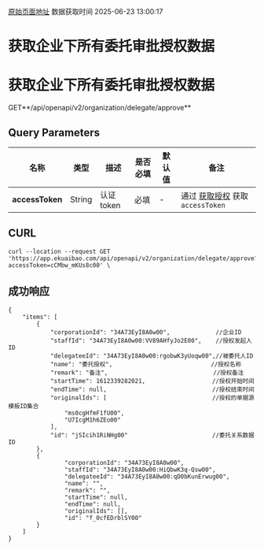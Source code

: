 [原始页面地址](https://docs.ekuaibao.com/docs/open-api/delegate/get-delegate-list)
数据获取时间 2025-06-23 13:00:17

# 获取企业下所有委托审批授权数据

# 获取企业下所有委托审批授权数据

GET**/api/openapi/v2/organization/delegate/approve**

## Query Parameters​

名称| 类型| 描述| 是否必填| 默认值| 备注  
---|---|---|---|---|---  
**accessToken**|  String| 认证token| 必填| -| 通过 [获取授权](/docs/open-api/getting-started/auth) 获取 `accessToken`  
  
## CURL​
    
    
    curl --location --request GET 'https://app.ekuaibao.com/api/openapi/v2/organization/delegate/approve?accessToken=cCMbw_mKUs8c00' \  
    

## 成功响应​
    
    
    {  
        "items": [  
            {  
                "corporationId": "34A73EyI8A0w00",             //企业ID  
                "staffId": "34A73EyI8A0w00:VV89AHfyJo2E00",    //授权发起人ID  
                "delegateeId": "34A73EyI8A0w00:rgobwK3yUoqw00",//被委托人ID  
                "name": "委托授权",                            //授权名称  
                "remark": "备注",                              //授权备注  
                "startTime": 1612339282021,                   //授权开始时间  
                "endTime": null,                              //授权结束时间  
                "originalIds": [                              //授权的单据源模板ID集合  
                    "ms0cgHfmF1fU00",  
                    "U7IcgM1h6ZEo00"  
                ],  
                "id": "jSIcih1RiNHg00"                        //委托关系数据ID  
            },  
            {  
                    "corporationId": "34A73EyI8A0w00",  
                    "staffId": "34A73EyI8A0w00:HiQbwK3q-Qsw00",  
                    "delegateeId": "34A73EyI8A0w00:qD0bKunErwug00",  
                    "name": "",  
                    "remark": "",  
                    "startTime": null,  
                    "endTime": null,  
                    "originalIds": [],  
                    "id": "f_0cfEDrblSY00"  
            }  
        ]  
    }  
    
